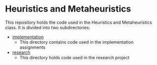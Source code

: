 # Heuristics and Metaheuristics  

This repository holds the code used in the Heuristics and Metaheuristics class. It is divided into two subdirectories:   

* [implementation](/implementation)
    * This directory contains code used in the implementation assignments
* [research](/research)
    * This directory holds code used in the research project
    

